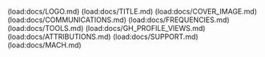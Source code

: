 (load:docs/LOGO.md)
(load:docs/TITLE.md)
(load:docs/COVER_IMAGE.md)
(load:docs/COMMUNICATIONS.md)
(load:docs/FREQUENCIES.md)
(load:docs/TOOLS.md)
(load:docs/GH_PROFILE_VIEWS.md)
(load:docs/ATTRIBUTIONS.md)
(load:docs/SUPPORT.md)
(load:docs/MACH.md)